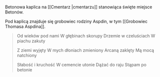 Betonowa kaplica na [[Cmentarz |cmentarzu]] stanowiąca święte miejsce Betonów. 



Pod kaplicą znajduje się grobowiec rodziny Aspdin, w tym [[Grobowiec Thomasa Aspdina]].  

> Od wieków pod nami
> W głębinach skorupy
> Drzemie w czeluściach
> W piachu zakuty
> 
> Z ziemi wyjęty
> W mych dłoniach zmieniony
> Arcaną zaklęty
> Mą mocą natchiony
> 
> Słabość i kruchość
> W cemencie utonie
> Dążać do raju
> Stąpam po betonie






